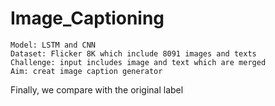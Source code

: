 # Image_Captioning
	Model: LSTM and CNN
	Dataset: Flicker 8K which include 8091 images and texts
	Challenge: input includes image and text which are merged 
	Aim: creat image caption generator 
 Finally, we compare with the original label
